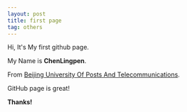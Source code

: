```yaml
---
layout: post
title: first page
tag: others
---
```


Hi, It's My first github page.

My Name is **ChenLingpen**.

From [Beijing University Of Posts And Telecommunications](http://www.bupt.edu.cn/).

GitHub page is great!

**Thanks!**
